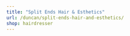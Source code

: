 ```yaml
---
title: "Split Ends Hair & Esthetics"
url: /duncan/split-ends-hair-and-esthetics/
shop: hairdresser
---
```

